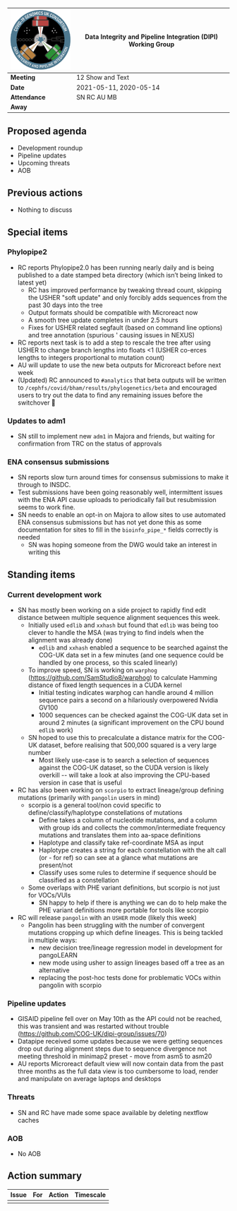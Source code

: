 | <img src="/assets/dipi.png" alt="DIPI Badge" width="150">      | Data Integrity and Pipeline Integration (DIPI) Working Group |
| -------------- | -------------------- |
| **Meeting**    | 12 Show and Text     |
| **Date**       | 2021-05-11, 2020-05-14 |
| **Attendance** | SN RC AU MB          |
| **Away**       |                      |

## Proposed agenda

* Development roundup
* Pipeline updates
* Upcoming threats
* AOB

## Previous actions

* Nothing to discuss

## Special items

### Phylopipe2

* RC reports Phylopipe2.0 has been running nearly daily and is being published to a date stamped beta directory (which isn’t being linked to latest yet)
    * RC has improved performance by tweaking thread count, skipping the USHER "soft update" and only forcibly adds sequences from the past 30 days into the tree
    * Output formats should be compatible with Microreact now
    * A smooth tree update completes in under 2.5 hours
    * Fixes for USHER related segfault (based on command line options) and tree annotation (spurious ' causing issues in NEXUS)
* RC reports next task is to add a step to rescale the tree after using USHER to change branch lengths into floats <1 (USHER co-erces lengths to integers proportional to mutation count)
* AU will update to use the new beta outputs for Microreact before next week
* (Updated) RC announced to `#analytics` that beta outputs will be written to `/cephfs/covid/bham/results/phylogenetics/beta` and encouraged users to try out the data to find any remaining issues before the switchover 🎉


### Updates to adm1

* SN still to implement new `adm1` in Majora and friends, but waiting for confirmation from TRC on the status of approvals

### ENA consensus submissions

* SN reports slow turn around times for consensus submissions to make it through to INSDC.
* Test submissions have been going reasonably well, intermittent issues with the ENA API cause uploads to periodically fail but resubmission seems to work fine.
* SN needs to enable an opt-in on Majora to allow sites to use automated ENA consensus submissions but has not yet done this as some documentation for sites to fill in the `bioinfo_pipe_*` fields correctly is needed
    * SN was hoping someone from the DWG would take an interest in writing this

## Standing items

### Current development work

* SN has mostly been working on a side project to rapidly find edit distance between multiple sequence alignment sequences this week.
    * Initially used `edlib` and `xxhash` but found that `edlib` was being too clever to handle the MSA (was trying to find indels when the alignment was already done)
        * `edlib` and `xxhash` enabled a sequence to be searched against the COG-UK data set in a few minutes (and one sequence could be handled by one process, so this scaled linearly)
    * To improve speed, SN is working on `warphog` (https://github.com/SamStudio8/warphog) to calculate Hamming distance of fixed length sequences in a CUDA kernel
        * Initial testing indicates warphog can handle around 4 million sequence pairs a second on a hilariously overpowered Nvidia GV100
        * 1000 sequences can be checked against the COG-UK data set in around 2 minutes (a significant improvement on the CPU bound `edlib` work)
    * SN hoped to use this to precalculate a distance matrix for the COG-UK dataset, before realising that 500,000 squared is a very large number
        * Most likely use-case is to search a selection of sequences against the COG-UK dataset, so the CUDA version is likely overkill -- will take a look at also improving the CPU-based version in case that is useful
* RC has also been working on `scorpio` to extract lineage/group defining mutations (primarily with `pangolin` users in mind)
    * scorpio is a general tool/non covid specific to define/classify/haplotype constellations of mutations
        * Define takes a column of nucleotide mutations, and a column with group ids and collects the common/intermediate frequency mutations and translates them into aa-space definitions
        * Haplotype and classify take ref-coordinate MSA as input
        * Haplotype creates a string for each constellation with the alt call (or - for ref) so can see at a glance what mutations are present/not
        * Classify uses some rules to determine if sequence should be classified as a constellation
    * Some overlaps with PHE variant definitions, but scorpio is not just for VOCs/VUIs
        * SN happy to help if there is anything we can do to help make the PHE variant definitions more portable for tools like scorpio
* RC will release `pangolin` with an `USHER` mode (likely this week)
    * Pangolin has been struggling with the number of convergent mutations cropping up which define lineages. This is being tackled in multiple ways:
        * new decision tree/lineage regression model in development for pangoLEARN
        * new mode using usher to assign lineages based off a tree as an alternative
        * replacing the post-hoc tests done for problematic VOCs within pangolin with scorpio    

### Pipeline updates

* GISAID pipeline fell over on May 10th as the API could not be reached, this was transient and was restarted without trouble (https://github.com/COG-UK/dipi-group/issues/70)
* Datapipe received some updates because we were getting sequences drop out during alignment steps due to sequence divergence not meeting threshold in minimap2 preset - move from asm5 to asm20
* AU reports Microreact default view will now contain data from the past three months as the full data view is too cumbersome to load, render and manipulate on average laptops and desktops

### Threats

* SN and RC have made some space available by deleting nextflow caches

### AOB

* No AOB

## Action summary

| Issue | For | Action          | Timescale          |
|-------|-----|-----------------|--------------------|
|||||
